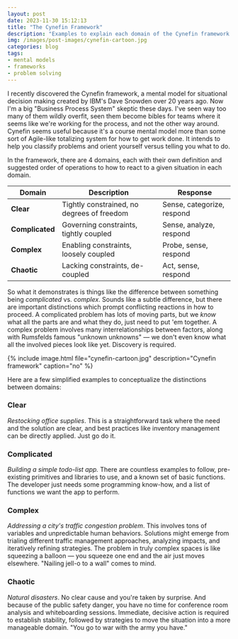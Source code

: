 ```yaml
---
layout: post
date: 2023-11-30 15:12:13
title: "The Cynefin Framework"
description: "Examples to explain each domain of the Cynefin framework."
img: /images/post-images/cynefin-cartoon.jpg
categories: blog
tags:
- mental models
- frameworks
- problem solving
---
```


I recently discovered the Cynefin framework, a mental model for situational decision making created by IBM's Dave Snowden over 20 years ago. Now I'm a big "Business Process System" skeptic these days. I've seen way too many of them wildly overfit, seen them become bibles for teams where it seems like we're working for the process, and not the other way around. Cynefin seems useful because it's a course mental model more than some sort of Agile-like totalizing system for how to get work done. It intends to help you classify problems and orient yourself versus telling you what to do.

In the framework, there are 4 domains, each with their own definition and suggested order of operations to how to react to a given situation in each domain.

|      Domain      | Description                                | Response                    |
|------------------|--------------------------------------------|-----------------------------|
| **Clear**        | Tightly constrained, no degrees of freedom | Sense, categorize, respond  |
| **Complicated**  | Governing constraints, tightly coupled     | Sense, analyze, respond     |
| **Complex**      | Enabling constraints, loosely coupled      | Probe, sense, respond       |
| **Chaotic**      | Lacking constraints, de-coupled            | Act, sense, respond         |

So what it demonstrates is things like the difference between something being _complicated_ vs. _complex_. Sounds like a subtle difference, but there are important distinctions which prompt conflicting reactions in how to proceed. A complicated problem has lots of moving parts, but we _know_ what all the parts are and what they do, just need to put 'em together. A complex problem involves many interrelationships between factors, along with Rumsfelds famous "unknown unknowns" — we don't even know what all the involved pieces look like yet. Discovery is required.

{% include image.html file="cynefin-cartoon.jpg" description="Cynefin framework" caption="no" %}

Here are a few simplified examples to conceptualize the distinctions between domains:

### Clear

_Restocking office supplies_. This is a straightforward task where the need and the solution are clear, and best practices like inventory management can be directly applied. Just go do it.

### Complicated

_Building a simple todo-list app._ There are countless examples to follow, pre-existing primitives and libraries to use, and a known set of basic functions. The developer just needs some programming know-how, and a list of functions we want the app to perform.

### Complex

_Addressing a city's traffic congestion problem_. This involves tons of variables and unpredictable human behaviors. Solutions might emerge from trialing different traffic management approaches, analyzing impacts, and iteratively refining strategies. The problem in truly complex spaces is like squeezing a balloon — you squeeze one end and the air just moves elsewhere. "Nailing jell-o to a wall" comes to mind.

### Chaotic

_Natural disasters_. No clear cause and you're taken by surprise. And because of the public safety danger, you have no time for conference room analysis and whiteboarding sessions. Immediate, decisive action is required to establish stability, followed by strategies to move the situation into a more manageable domain. "You go to war with the army you have." 